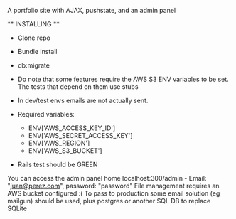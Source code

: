 A portfolio site with AJAX, pushstate, and an admin panel

** INSTALLING **

 - Clone repo
 - Bundle install
 - db:migrate
 - Do note that some features require the AWS S3 ENV variables to be set. The tests that depend on them use stubs
 - In dev/test envs emails are not actually sent.
 - Required variables:
 	- ENV['AWS_ACCESS_KEY_ID']
	- ENV['AWS_SECRET_ACCESS_KEY']
	- ENV['AWS_REGION']
	- ENV['AWS_S3_BUCKET']

 - Rails test should be GREEN

You can access the admin panel home localhost:300/admin - Email: "juan@perez.com", password: "password"
File management requires an AWS bucket configured :(
To pass to production some email solution (eg mailgun) should be used, plus postgres or another SQL DB to replace SQLite




